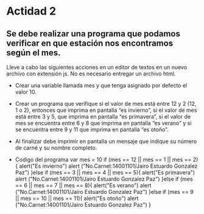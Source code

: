 # Actidad 2

## Se debe realizar una programa que podamos verificar en que estación nos encontramos según el mes. 


Lleve a cabo las siguientes acciones en un editor de textos en un nuevo archivo con extensión js. No es necesario entregar un archivo html.
- Crear una variable llamada mes y que tenga asignado por defecto el valor 10.
- Crear un programa que verifique si el valor de mes está entre 12 y 2 (12, 1 o 2), entonces que imprima en pantalla “es invierno”, si el valor de mes está entre 3 y 5, que imprima en pantalla “es primavera”, si el valor de mes se encuentra entre 6 y 8 que imprima en pantalla “es verano” y si se encuentra entre 9 y 11 que imprima en pantalla “es otoño”.
- Al finalizar debe imprimir en pantalla un mensaje que indique su número de carné y su nombre completo.

- Codigo del programa
var mes = 10
if (mes == 12 || mes == 1 || mes == 2){
   alert("Es invierno")
   alert ("No.Carnet:14001101/Jairo Estuardo Gonzalez Paz")
}else if (mes == 3 || mes == 4 || mes == 5){
  alert("Es primavera")
  alert ("No.Carnet:14001101/Jairo Estuardo Gonzalez Paz")
}else if (mes == 6 || mes == 7 || mes == 8){
  alert("Es verano")
  alert ("No.Carnet:14001101/Jairo Estuardo Gonzalez Paz")
}else if (mes == 9 || mes == 10 || mes == 11){
  alert("Es otoño")
  alert ("No.Carnet:14001101/Jairo Estuardo Gonzalez Paz")
}
